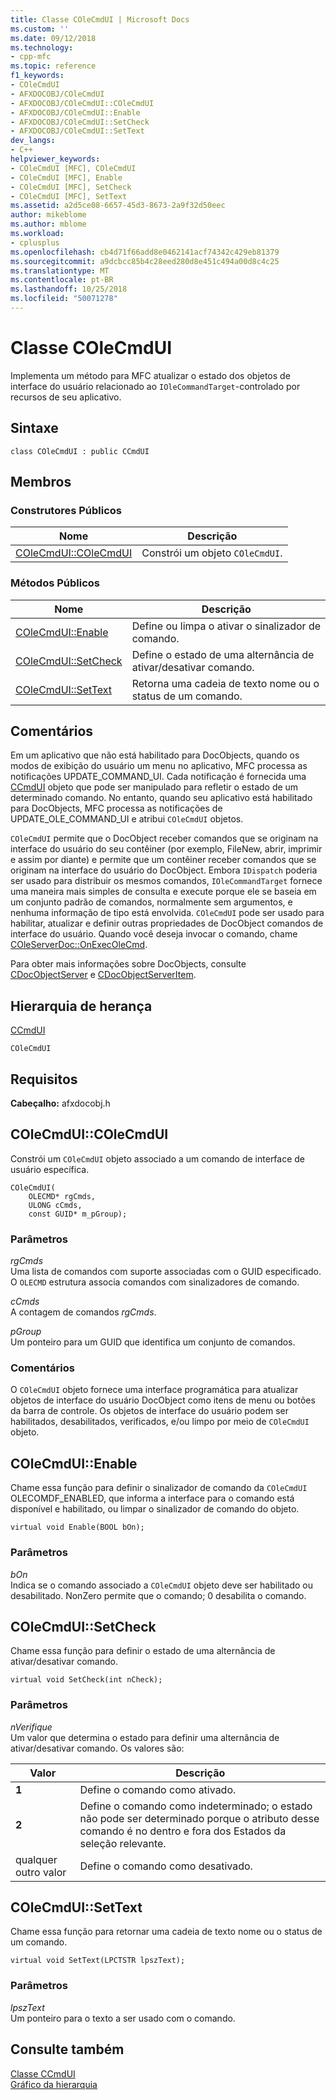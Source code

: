 ```yaml
---
title: Classe COleCmdUI | Microsoft Docs
ms.custom: ''
ms.date: 09/12/2018
ms.technology:
- cpp-mfc
ms.topic: reference
f1_keywords:
- COleCmdUI
- AFXDOCOBJ/COleCmdUI
- AFXDOCOBJ/COleCmdUI::COleCmdUI
- AFXDOCOBJ/COleCmdUI::Enable
- AFXDOCOBJ/COleCmdUI::SetCheck
- AFXDOCOBJ/COleCmdUI::SetText
dev_langs:
- C++
helpviewer_keywords:
- COleCmdUI [MFC], COleCmdUI
- COleCmdUI [MFC], Enable
- COleCmdUI [MFC], SetCheck
- COleCmdUI [MFC], SetText
ms.assetid: a2d5ce08-6657-45d3-8673-2a9f32d50eec
author: mikeblome
ms.author: mblome
ms.workload:
- cplusplus
ms.openlocfilehash: cb4d71f66add8e0462141acf74342c429eb81379
ms.sourcegitcommit: a9dcbcc85b4c28eed280d8e451c494a00d8c4c25
ms.translationtype: MT
ms.contentlocale: pt-BR
ms.lasthandoff: 10/25/2018
ms.locfileid: "50071278"
---
```

# <a name="colecmdui-class"></a>Classe COleCmdUI

Implementa um método para MFC atualizar o estado dos objetos de interface do usuário relacionado ao `IOleCommandTarget`-controlado por recursos de seu aplicativo.

## <a name="syntax"></a>Sintaxe

```
class COleCmdUI : public CCmdUI
```

## <a name="members"></a>Membros

### <a name="public-constructors"></a>Construtores Públicos

|Nome|Descrição|
|----------|-----------------|
|[COleCmdUI::COleCmdUI](#colecmdui)|Constrói um objeto `COleCmdUI`.|

### <a name="public-methods"></a>Métodos Públicos

|Nome|Descrição|
|----------|-----------------|
|[COleCmdUI::Enable](#enable)|Define ou limpa o ativar o sinalizador de comando.|
|[COleCmdUI::SetCheck](#setcheck)|Define o estado de uma alternância de ativar/desativar comando.|
|[COleCmdUI::SetText](#settext)|Retorna uma cadeia de texto nome ou o status de um comando.|

## <a name="remarks"></a>Comentários

Em um aplicativo que não está habilitado para DocObjects, quando os modos de exibição do usuário um menu no aplicativo, MFC processa as notificações UPDATE_COMMAND_UI. Cada notificação é fornecida uma [CCmdUI](../../mfc/reference/ccmdui-class.md) objeto que pode ser manipulado para refletir o estado de um determinado comando. No entanto, quando seu aplicativo está habilitado para DocObjects, MFC processa as notificações de UPDATE_OLE_COMMAND_UI e atribui `COleCmdUI` objetos.

`COleCmdUI` permite que o DocObject receber comandos que se originam na interface do usuário do seu contêiner (por exemplo, FileNew, abrir, imprimir e assim por diante) e permite que um contêiner receber comandos que se originam na interface do usuário do DocObject. Embora `IDispatch` poderia ser usado para distribuir os mesmos comandos, `IOleCommandTarget` fornece uma maneira mais simples de consulta e execute porque ele se baseia em um conjunto padrão de comandos, normalmente sem argumentos, e nenhuma informação de tipo está envolvida. `COleCmdUI` pode ser usado para habilitar, atualizar e definir outras propriedades de DocObject comandos de interface do usuário. Quando você deseja invocar o comando, chame [COleServerDoc::OnExecOleCmd](../../mfc/reference/coleserverdoc-class.md#onexecolecmd).

Para obter mais informações sobre DocObjects, consulte [CDocObjectServer](../../mfc/reference/cdocobjectserver-class.md) e [CDocObjectServerItem](../../mfc/reference/cdocobjectserveritem-class.md).

## <a name="inheritance-hierarchy"></a>Hierarquia de herança

[CCmdUI](../../mfc/reference/ccmdui-class.md)

`COleCmdUI`

## <a name="requirements"></a>Requisitos

**Cabeçalho:** afxdocobj.h

##  <a name="colecmdui"></a>  COleCmdUI::COleCmdUI

Constrói um `COleCmdUI` objeto associado a um comando de interface de usuário específica.

```
COleCmdUI(
    OLECMD* rgCmds,
    ULONG cCmds,
    const GUID* m_pGroup);
```

### <a name="parameters"></a>Parâmetros

*rgCmds*<br/>
Uma lista de comandos com suporte associadas com o GUID especificado. O `OLECMD` estrutura associa comandos com sinalizadores de comando.

*cCmds*<br/>
A contagem de comandos *rgCmds*.

*pGroup*<br/>
Um ponteiro para um GUID que identifica um conjunto de comandos.

### <a name="remarks"></a>Comentários

O `COleCmdUI` objeto fornece uma interface programática para atualizar objetos de interface do usuário DocObject como itens de menu ou botões da barra de controle. Os objetos de interface do usuário podem ser habilitados, desabilitados, verificados, e/ou limpo por meio de `COleCmdUI` objeto.

##  <a name="enable"></a>  COleCmdUI::Enable

Chame essa função para definir o sinalizador de comando da `COleCmdUI` OLECOMDF_ENABLED, que informa a interface para o comando está disponível e habilitado, ou limpar o sinalizador de comando do objeto.

```
virtual void Enable(BOOL bOn);
```

### <a name="parameters"></a>Parâmetros

*bOn*<br/>
Indica se o comando associado a `COleCmdUI` objeto deve ser habilitado ou desabilitado. NonZero permite que o comando; 0 desabilita o comando.

##  <a name="setcheck"></a>  COleCmdUI::SetCheck

Chame essa função para definir o estado de uma alternância de ativar/desativar comando.

```
virtual void SetCheck(int nCheck);
```

### <a name="parameters"></a>Parâmetros

*nVerifique*<br/>
Um valor que determina o estado para definir uma alternância de ativar/desativar comando. Os valores são:

|Valor|Descrição|
|-----------|-----------------|
|**1**|Define o comando como ativado.|
|**2**|Define o comando como indeterminado; o estado não pode ser determinado porque o atributo desse comando é no dentro e fora dos Estados da seleção relevante.|
|qualquer outro valor|Define o comando como desativado.|

##  <a name="settext"></a>  COleCmdUI::SetText

Chame essa função para retornar uma cadeia de texto nome ou o status de um comando.

```
virtual void SetText(LPCTSTR lpszText);
```

### <a name="parameters"></a>Parâmetros

*lpszText*<br/>
Um ponteiro para o texto a ser usado com o comando.

## <a name="see-also"></a>Consulte também

[Classe CCmdUI](../../mfc/reference/ccmdui-class.md)<br/>
[Gráfico da hierarquia](../../mfc/hierarchy-chart.md)

